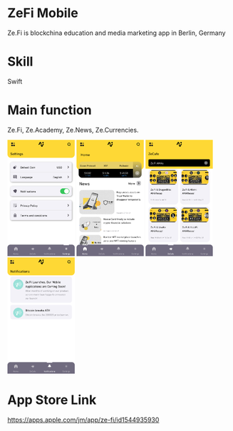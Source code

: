 # ZeFi Mobile
Ze.Fi is blockchina education and media marketing app in Berlin, Germany

# Skill
Swift

# Main function
Ze.Fi, Ze.Academy, Ze.News, Ze.Currencies.

<img src="img1.PNG" width="30%" />
<img src="img2.PNG" width="30%" />
<img src="img3.PNG" width="30%" />
<img src="img4.PNG" width="30%" />

# App Store Link
https://apps.apple.com/jm/app/ze-fi/id1544935930